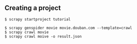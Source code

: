 

## Creating a project

```
$ scrapy startproject tutorial
```

```
$ scrapy genspider movie movie.douban.com --template=crawl
$ scrapy crawl movie
$ scrapy crawl moive -o result.json
```